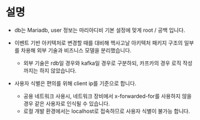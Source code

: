 # 설명
- db는 Mariadb, user 정보는 마리아디비 기본 설정에 맞게 root / 공백 입니다.

- 이벤트 기반 아키텍처로 변경할 때를 대비해 헥사고날 아키텍처 패키지 구조의 일부를 차용해 외부 기술과 비즈니스 모델을 분리했습니다.
  - 외부 기술은 rdb일 경우와 kafka일 경우로 구분하되, 카프카의 경우 로직 작성까지는 하지 않았습니다.

- 사용자 식별은 편의를 위해 client ip를 기준으로 합니다.
  - 공용 네트워크 사용시, 네트워크 장비에서 x-forwarded-for를 사용하지 않을 경우 같은 사용자로 인식될 수 있습니다.
  - 로컬 개발 환경에서는 localhost로 접속하므로 사용자 식별이 불가능 합니다.



